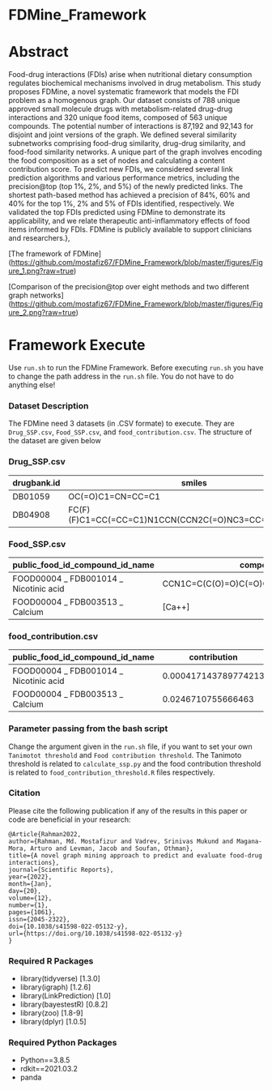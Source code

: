 # FDMine_Framework

# Abstract
Food-drug interactions (FDIs) arise when nutritional dietary consumption regulates biochemical mechanisms involved in drug metabolism. 
This study proposes FDMine, a novel systematic framework that models the FDI problem as a homogenous graph. Our dataset consists of 788 unique approved 
small molecule drugs with metabolism-related drug-drug interactions and 320 unique food items, composed of 563 unique compounds. 
The potential number of interactions is 87,192 and 92,143 for disjoint and joint versions of the graph. We defined several similarity 
subnetworks comprising food-drug similarity, drug-drug similarity, and food-food similarity networks.  A unique part of the graph involves encoding the food composition as a set of nodes and calculating a content contribution score.  To predict new FDIs, we considered several link prediction algorithms and various performance metrics, including the precision@top (top 1%, 2%, and 5%) of the newly predicted links.  The shortest path-based method  has achieved a precision of 84%, 60% and 40% for the top 1%, 2% and 5% of FDIs identified, respectively. We validated  the top FDIs predicted using FDMine to demonstrate its applicability, and we relate therapeutic anti-inflammatory effects of food items  informed by FDIs. FDMine is publicly available to support clinicians and researchers.},

[The framework of FDMine] (https://github.com/mostafiz67/FDMine_Framework/blob/master/figures/Figure_1.png?raw=true)

[Comparison of the precision@top over eight methods and two different graph networks] (https://github.com/mostafiz67/FDMine_Framework/blob/master/figures/Figure_2.png?raw=true)



# Framework Execute
Use `run.sh` to run the FDMine Framework. Before executing `run.sh` you have to change the path address in the `run.sh` file. You do not have to do anything else!

### Dataset Description
 The FDMine need 3 datasets (in .CSV formate) to execute. They are `Drug_SSP.csv`, `Food_SSP.csv`, and `food_contribution.csv`. The structure of the dataset are given below
 
 ### Drug_SSP.csv

drugbank.id  | smiles
------------- | -------------
DB01059 | OC(=O)C1=CN=CC=C1
DB04908  | FC(F)(F)C1=CC(=CC=C1)N1CCN(CCN2C(=O)NC3=CC=CC=C23)CC1

 ### Food_SSP.csv

public_food_id_compound_id_name | compound_SMILES
------------- | -------------
FOOD00004 _ FDB001014 _ Nicotinic acid | CCN1C=C(C(O)=O)C(=O)C2=CC(F)=C(C=C12)N1CCNCC1
FOOD00004 _ FDB003513 _ Calcium | [Ca++]

 ### food_contribution.csv

public_food_id_compound_id_name | contribution
------------- | -------------
FOOD00004 _ FDB001014 _ Nicotinic acid | 0.000417143789774213
FOOD00004 _ FDB003513 _ Calcium | 0.0246710755666463


### Parameter passing from the bash script

Change the argument given in the `run.sh` file, if you want to set your own `Tanimotot threshold` and `Food contribution threshold`. The Tanimoto threshold is related to `calculate_ssp.py` and the food contribution threshold is related to `food_contribution_threshold.R` files respectively.


### Citation

Please cite the following publication if any of the results in this paper or code are beneficial in your research:

```
﻿@Article{Rahman2022,
author={Rahman, Md. Mostafizur and Vadrev, Srinivas Mukund and Magana-Mora, Arturo and Levman, Jacob and Soufan, Othman},
title={A novel graph mining approach to predict and evaluate food-drug interactions},
journal={Scientific Reports},
year={2022},
month={Jan},
day={20},
volume={12},
number={1},
pages={1061},
issn={2045-2322},
doi={10.1038/s41598-022-05132-y},
url={https://doi.org/10.1038/s41598-022-05132-y}
}

```


### Required R Packages

- library(tidyverse) [1.3.0]
- library(igraph) [1.2.6]
- library(LinkPrediction) [1.0]
- library(bayestestR) [0.8.2]
- library(zoo) [1.8-9]
- library(dplyr) [1.0.5]

### Required Python Packages
- Python==3.8.5
- rdkit==2021.03.2
- panda
